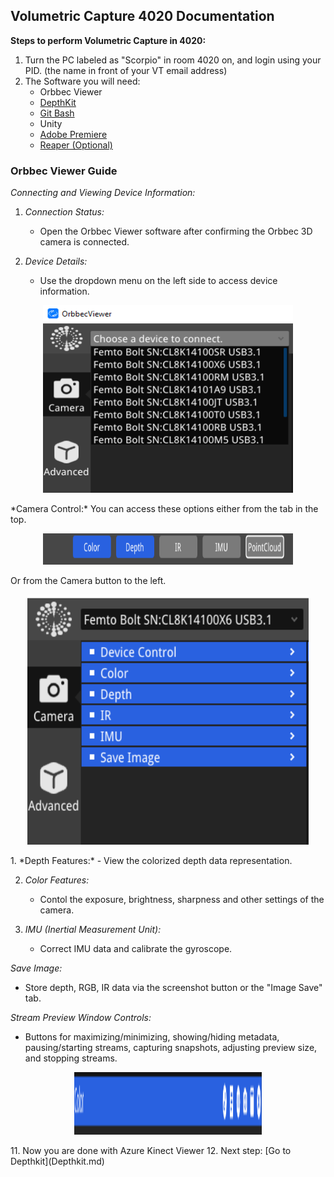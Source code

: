 
## **Volumetric Capture 4020 Documentation**

**Steps to perform Volumetric Capture in 4020:**
 1. Turn the PC labeled as "Scorpio" in room 4020 on, and login using your PID. (the name in front of your VT email address)
 2. The Software you will need:
    - Orbbec Viewer
    - [DepthKit](Depthkit.md)
    - [Git Bash](Gitbash.md)
    - Unity
    - [Adobe Premiere](adobe.md)
    - [Reaper (Optional)](reaper.md)
  

### Orbbec Viewer Guide

*Connecting and Viewing Device Information:*

1. *Connection Status:* 
   - Open the Orbbec Viewer software after confirming the Orbbec 3D camera is connected.
   
2. *Device Details:*
   - Use the dropdown menu on the left side to access device information.
<p align="center">
     <img src="images/OV/orbbec.png" width="400" height="300" alt="Open Device"></p>
*Camera Control:*
You can access these options either from the tab in the top.
<p align="center">
     <img src="images/OV/tab.png" width="400" height="50" alt="Open Device"></p>
Or from the Camera button to the left.
<p align="center">
     <img src="images/OV/camera.png" width="450" height="400" alt="Open Device"></p>
1. *Depth Features:*
   - View the colorized depth data representation.

2. *Color Features:*
   - Contol the exposure, brightness, sharpness and other settings of the camera.

3. *IMU (Inertial Measurement Unit):*
   - Correct IMU data and calibrate the gyroscope.

*Save Image:*

- Store depth, RGB, IR data via the screenshot button or the "Image Save" tab.

*Stream Preview Window Controls:*

- Buttons for maximizing/minimizing, showing/hiding metadata, pausing/starting streams, capturing snapshots, adjusting preview size, and stopping streams.
<p align="center">
     <img src="images/OV/buttons.png" width="300" height="100" alt="Open Device"></p>
 11. Now you are done with Azure Kinect Viewer
 12. Next step: [Go to Depthkit](Depthkit.md)
